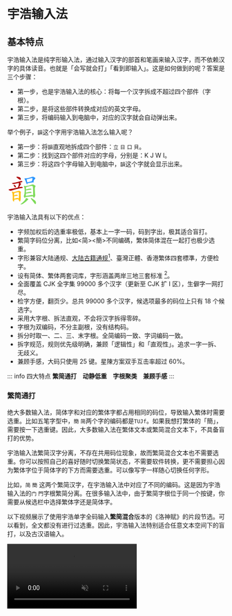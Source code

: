 # 宇浩输入法

## 基本特点

宇浩输入法是纯字形输入法，通过输入汉字的部首和笔画来输入汉字，而不依赖汉字的具体读音。也就是「会写就会打」「看到即输入」。这是如何做到的呢？答案是三个步骤：

- 第一步，也是宇浩输入法的核心：将每一个汉字拆成不超过四个部件（字根）。
- 第二步，是将这些部件转换成对应的英文字母。
- 第三步，将编码输入到电脑中，对应的汉字就会自动弹出来。

举个例子，`韻`这个字用宇浩输入法怎么输入呢？

- 第一步：将`韻`直观地拆成四个部件：`立` `日` `口` `貝`。
- 第二步：找到这四个部件对应的字母，分别是：K J W I。
- 第三步：将这四个字母输入到电脑中，`韻`这个字就会显示出来。

<svg style="width: 75px; height: 75px; margin-right: 5px;"><g transform="translate(0, 65.91796875) scale(0.0732421875, -0.0732421875)"><path d="M 327 768 Q 355 749 386 725 Q 401 715 415 717 Q 425 718 429 732 Q 432 747 420 774 Q 407 801 316 813 Q 301 814 296 811 Q 292 807 294 795 Q 298 785 327 768 Z" style="fill: rgb(174, 1, 1);"></path><path d="M 399 625 Q 411 629 425 632 Q 468 642 475 649 Q 482 656 479 663 Q 472 672 449 677 Q 425 681 354 655 Q 264 628 166 614 Q 138 610 158 596 Q 194 577 237 588 Q 298 603 366 618 L 399 625 Z" style="fill: rgb(174, 1, 1);"></path><path d="M 210 528 Q 229 489 250 477 Q 260 473 268 481 Q 275 490 275 502 Q 272 529 237 548 Q 210 558 206 558 Q 202 558 201 548 Q 201 541 210 528 Z" style="fill: rgb(174, 1, 1);"></path><path d="M 373 481 Q 374 484 377 487 Q 393 512 409 542 Q 416 555 430 573 Q 443 583 435 593 Q 426 608 399 625 C 374 641 354 645 366 618 Q 366 617 368 614 Q 377 587 343 488 Q 339 481 337 472 C 329 443 357 455 373 481 Z" style="fill: rgb(174, 1, 1);"></path><path d="M 337 472 Q 145 427 60 417 Q 48 416 45 408 Q 42 398 57 387 Q 96 363 133 375 Q 290 432 474 460 Q 490 463 490 470 Q 491 482 474 490 Q 443 502 373 481 L 337 472 Z" style="fill: rgb(174, 1, 1);"></path><path d="M 198 324 Q 182 337 163 343 Q 157 346 153 342 Q 146 338 152 327 Q 180 261 172 114 Q 169 51 200 30 Q 213 24 218 51 Q 219 69 219 89 L 216 116 Q 216 156 216 197 L 216 221 Q 216 258 219 289 Q 220 295 219 299 L 198 324 Z" style="fill: rgb(255, 189, 5);"></path><path d="M 348 104 Q 364 79 377 49 Q 387 30 396 28 Q 406 28 415 49 Q 425 82 427 169 Q 420 281 429 313 Q 436 332 426 340 Q 419 350 387 365 Q 371 372 337 360 Q 285 342 198 324 C 169 318 190 290 219 299 Q 277 318 341 328 Q 360 331 365 324 Q 374 315 370 186 Q 371 140 366 131 Q 362 122 352 125 C 338 120 338 120 348 104 Z" style="fill: rgb(255, 189, 5);"></path><path d="M 216 197 Q 276 206 321 212 Q 340 215 333 226 Q 324 238 303 241 Q 272 244 216 221 C 188 210 186 193 216 197 Z" style="fill: rgb(255, 189, 5);"></path><path d="M 219 89 Q 226 88 237 90 Q 271 99 348 104 C 376 106 375 106 352 125 Q 345 131 334 138 Q 319 145 293 137 Q 250 125 216 116 C 187 108 189 91 219 89 Z" style="fill: rgb(255, 189, 5);"></path><path d="M 587 759 Q 577 763 562 763 Q 552 764 548 760 Q 544 754 552 741 Q 577 696 598 622 Q 602 600 617 585 Q 633 567 638 581 Q 641 591 639 609 L 633 636 Q 617 709 613 732 C 609 752 609 752 587 759 Z" style="fill: rgb(44, 150, 255);"></path><path d="M 827 664 Q 851 728 880 746 Q 896 762 883 779 Q 867 792 820 814 Q 805 821 729 792 Q 671 774 587 759 C 557 754 584 726 613 732 Q 620 733 770 770 Q 788 774 796 768 Q 805 758 779 670 C 771 641 816 636 827 664 Z" style="fill: rgb(44, 150, 255);"></path><path d="M 639 609 Q 646 608 657 610 Q 712 623 834 638 Q 843 639 844 646 Q 844 652 827 664 L 779 670 L 777 670 Q 698 648 633 636 C 604 630 609 610 639 609 Z" style="fill: rgb(44, 150, 255);"></path><path d="M 571 515 Q 549 525 534 524 Q 522 520 528 509 Q 570 425 542 264 Q 524 201 525 198 Q 525 177 545 151 Q 551 139 560 145 Q 569 152 577 174 L 585 206 Q 589 237 590 282 L 590 307 Q 590 353 590 386 L 590 411 Q 591 463 593 480 Q 593 484 593 487 C 594 506 594 506 571 515 Z" style="fill: rgb(125, 218, 88);"></path><path d="M 814 195 Q 815 186 823 176 Q 836 149 846 150 Q 859 151 874 184 Q 887 209 886 229 Q 873 308 871 434 Q 870 471 889 502 Q 899 518 891 527 Q 864 549 818 568 Q 802 572 780 564 Q 699 528 571 515 C 541 512 563 483 593 487 Q 599 487 606 488 Q 700 513 768 525 Q 792 529 800 517 Q 815 499 816 435 Q 823 263 816 223 L 814 195 Z" style="fill: rgb(125, 218, 88);"></path><path d="M 590 386 Q 594 385 604 386 Q 689 399 751 405 Q 773 409 765 421 Q 755 434 731 440 Q 706 443 590 411 C 561 403 560 389 590 386 Z" style="fill: rgb(125, 218, 88);"></path><path d="M 590 282 Q 596 281 605 282 Q 690 295 754 301 Q 776 305 769 317 Q 759 330 735 336 Q 707 339 590 307 C 561 299 560 284 590 282 Z" style="fill: rgb(125, 218, 88);"></path><path d="M 577 174 Q 586 173 596 174 Q 665 187 814 195 C 844 197 839 204 816 223 Q 812 227 804 232 Q 789 241 760 235 Q 663 216 585 206 C 555 202 547 176 577 174 Z" style="fill: rgb(125, 218, 88);"></path><path d="M 586 121 Q 576 63 425 -52 Q 404 -65 431 -64 Q 492 -64 608 40 Q 609 43 655 84 Q 665 94 664 104 Q 663 117 637 126 Q 609 138 597 135 Q 590 134 586 121 Z" style="fill: rgb(125, 218, 88);"></path><path d="M 754 108 Q 800 53 857 -25 Q 870 -47 884 -52 Q 893 -55 901 -46 Q 914 -34 908 10 Q 901 62 758 138 Q 751 145 747 133 Q 744 120 754 108 Z" style="fill: rgb(125, 218, 88);"></path></g></svg>

宇浩输入法具有以下的优点：

- 字频加权后的选重率极低，基本上一字一码，码到字出，极其适合盲打。
- 繁简字码位分离，比如<简><簡>不同编碼，繁体简体混在一起打也极少选重。
- 字形兼容大陆通规、[大陆古籍通规](/docs/guji)[^guji_standards]、臺灣正體、香港繁体四套標準，方便检字。
- 设有简体、繁体两套词库，字形涵盖两岸三地三套标准 [^opencc]。
- 全面覆盖 CJK 全字集 99000 多个汉字（更新至 CJK 扩 I 区），生僻字一网打尽。
- 检字方便，翻页少。总共 99000 多个汉字，候选项最多的码位上只有 18 个候选字。
- 采用大字根、拆法直观，不会将汉字拆得零碎。
- 字根为双编码，不分主副根，没有结构码。
- 拆分时取一、二、三、末字根。全简编码一致、字词编码一致。
- 拆字规范，规则优先级明确，兼顾「逻辑性」和「直观性」。追求一字一拆、无歧义。
- 兼顾手感，大码只使用 25 键。星陳方案双手互击率超过 60%。

::: info 四大特点
**繁简通打　动静低重　字根聚类　兼顾手感**
:::

### 繁简通打

绝大多数输入法，简体字和对应的繁体字都占用相同的码位，导致输入繁体时需要选重。比如五笔字型中，`簡` `简`两个字的编码都是`TUJf`。如果我想打繁体的「簡」，需要按一下选重键。因此，大多数输入法在繁体文本或繁简混合文本下，不具备盲打的优势。

宇浩输入法繁简汉字分离，不存在共用码位现象，故而繁简混合文本也不需要选重。你可以按照自己的喜好随时切换繁简状态，不需要软件转换，更不需要担心因为繁体字位于简体字的下方而需要选重。可以像写字一样随心切换任何字形。

比如，`简` `簡` 这两个繁简汉字，在宇浩输入法中对应了不同的编码。这是因为宇浩输入法的`门` `門`字根繁简分离。在很多输入法中，由于繁简字根位于同一个按键，你需要从候选栏中选择繁体字还是简体字。

以下视频展示了使用宇浩单字全码输入**繁简混合**版本的《洛神赋》的片段节选。可以看到，全文都没有进行过选重。因此，宇浩输入法特别适合任意文本空间下的盲打，以及古汉语输入。

<video src='/yuhao-example.mp4' loop controls muted/>

### 动静低重

宇浩输入法支持繁简通打，并不代表它牺牲了**只打简体**或**只打繁体**的性能。我们不妨看一看下面的数据：

- 简体文本：常用 1500 字全码无重 [^frequent_characters]。常用 3000 字，全码 10 组重码，出简后无重码。常用 4500 字，全码 55 组重码，出简后 2 组重码。**常用 6000 字，全码 117 组重码，出简后 14 组重码。字频加权后，全码下每万字选重 5 次。**

- 繁体文本：常用 1500 字，全码 1 组重码，出简后无重。常用 3000 字，全码 24 组重码，出简后 4 组重码。常用 4500 字，全码 92 组重码，出简后 13 组重码。常用 5700 字，全码 152 组重码，出简后 36 组重码。字频加权后，全码下每万字选重 15 次。

- 繁简混合文本 [^mixed_frequency]：前 1500 字，全码 3 组重码，出简后无重。前 3000 字，全码 13 组重码，出简后 3 组重码。前 6000 字，全码 131 组重码，出简后 16 组重码。前 9000 字，全码 365 组重码，出简后 92 组重码。字频加权后，全码下每万字选重 17 次。

要知道，宇浩输入法只使用了 25 个按键，也就是说四码的编码空间只有其他 26 键输入法的 85.5%。但是宇浩输入法在常用繁简汉字下选重率却是同类输入法中最低的。

### 均衡优异

**繁简通打、动静低重、字根聚类、兼顾手感**，这是宇浩输入法的四个基本设计原则，目的在于避免机器学习中的「过拟合问题」，防止输入法被局限于特定的文本空间和字形状态，以期获得更大的适用性。在保证这四个原则的基础上，作者还采用了其他的客观指标作为算法的约束条件，以提高输入法的整体素质，防止有严重的短板产生。做到「整体性能均衡，部分指标优异」。总结如下：

- 单字重码表现优异，无论是全码还是简码，在简化字静重、简化字动重、繁体字动重、繁简混合动重方面都是最低。繁体字和大字集静重仅次于徐码。
- 双手互击表现突出，在字根分区的限制下，各连续文本双手互击率仅次于蓝宝石。
- 键位效率表现突出，没有使用 Z 键，不仅保证了一定的手感，还确保了输入平台的兼容性。
- 字形兼容表现优异，涵盖两岸三地四大标准字形（大陆简体、大陆繁体、台湾正体、香港繁体），词库也兼容了四套标准。真正做到打简体出简，打繁出繁。

<!-- ## 适合人群

评价一款输入法，不能只看重码率，因为每一款输入法都有自己的**设计哲学**和**目标用户**。有优点就必然有缺点，反之亦然。评价一款输入法的维度，除却重码率，还有规则简易度、字根复杂度、按键舒适度、平台通用性等。这就是为什么拼音重码高，但大多数人还是会使用拼音，因为它的学习成本基本为零。选择学习输入法，一定要符合自己的需求，要综合考虑多方面因素，例如，是否愿意背较多的字根，是否有打古文、繁体字需求等。

宇浩输入法的最佳输入体验，是采用精简词库（80000 词左右，同时包括简体、台湾繁体、香港繁体、大陆繁体）并配合单字输入，从而达到极致的确定性，做到完全关闭候选框输入。以下为宇浩输入法**最适合**的人群：

- 对繁体字和简化字都有输入需求，希望做到繁简无缝切换，不依赖程序进行转换的人（中文系学生、经常同两岸三地人士打交道者、方言爱好者、汉字爱好者等）；或
- 日常主要输入繁体文本的人（港澳台用户）；或
- 日常需要输入简体文本，偶尔需要输入繁体文本和生僻字的人；或
- 热爱汉字，喜欢一笔一画写字的感觉，想要学习传统汉字的人。 -->

## 聚类和分区

宇浩输入法的核心是对于汉字的拆分，其次是对于字根排布的设计。字根一共有 200 多个，但字母只有 26 个，因此，每个按键上都会有大约 10 个左右的字根。字根如何排布，直接决定了它的学习难度、维护难度、手感、连贯度等等。大体上：

- 对相似字形进行聚类和分区的方案，比乱序排布的方案，学习更加便捷，维护成本更低。比如：「目且貝見」这些都有「目」形的字根，如果安排在一个按键上，那么我们只要记住了其中的一个，就能立刻记住剩下的字根。
- 乱序排布的方案，比对相似字形进行聚类和分区的方案，手感更优。这是因为字根排布的设计中，最大的限制条件就是聚类。解除了这个限制，排布就更加自由，就能在手感上做到更好。
- 三码的方案，比四码的方案，思维负担更小。这是因为四码方案需要取到字的第三根，这个字根往往深入字的中部，思考起来需要更多时间。
- 四码的方案，比三码的方案，重码更低。这一点不言而喻。

每个人都有自己的偏好。为了照顾不同人群的需求。宇浩输入法有两套**官方字根排布设计**。大家可根据自己的偏好和以前的输入习惯，选择其中一个学习。由于这些设计都基于「宇浩拆分」，因此就算后面想试试其他的设计，也只用几天就能适应。

### 宇浩·星陳

**宇浩·星陳**是官方字根排布设计，采用了字根聚类同键排布模式（类似郑码、徐码）。字形相似的字根会被聚拢在一道，排布在 25 个键位上。方案名取自《尚書大傳》之「明明上天，爛然星陳」。

由于大量字形相近的字根被放在了一个按键上，它对于初学者极为友好，可以通过联想记忆法，以「组」为单位来记忆。比如：

- `目且貝見`和`日曰早`都在 J 上。
- `亦文（夂）亥（豕）亡方`都在 T 上。

![yustar](/yustar.png)

### 宇浩·光華

**宇浩·光華**是官方字根排布设计，采用了字根首笔分区排布模式（类似五笔、真码）。依据字根第一笔的笔画，分布在横竖撇捺折五区中。其中横区 6 键，竖区 5 键，撇区 6 键，捺区 4 键，折区 4 键。方案名取自《尚書大傳》之「日月光華，旦復旦兮」。

由于字根按照首笔笔画进行分区，适合有五笔经验的用户。

![宇浩输入法宋体字根图](/yulight.webp)

两个方案的区别，可参见以下表格。

| 特点                       | 宇浩·光華 | 宇浩·星陈 |
| :------------------------- | :-------- | :-------- |
| 使用最新版本**宇浩拆分**   | ✅         | ✅         |
| 支持到 CJK ext-I           | ✅         | ✅         |
| 兼容台湾字形拆分           | ✅         | ✅         |
| 繁简通打低极选重率 (<0.2%) | ✅         | ✅         |
| 字根双编码                 | ✅         | ✅         |
| 附属根比代表根多补一码     | ✅         | ❌         |
| 大码使用 Z 键              | ❌         | ❌         |
| 小码使用 Z 键              | ❌         | ✅         |
| 相似字形字根同分区聚类     | ✅         | ❌         |
| 相似字形字根同大码聚类     | ❌         | ✅         |
| 小码使用拼音中的字母       | ✅         | ✅         |
| 小码 >85% 使用拼音首字母   | ❌         | ✅         |
| 双手互击率 >60%            | ❌         | ✅         |
| 严格优化键位分布           | ❌         | ✅         |
| Z 键反查                   | ✅         | ✅         |

### 第三方衍生

基于宇浩输入法的拆分，部分用户还创制了其他的**衍生方案**。

#### 吉旦饼

[**吉旦饼**](https://lost-melody.github.io/wafel)，是阿吉、王牌餅乾发起的一项衍生方案。它采用乱序字根设计、三码定长、延迟顶字。「吉旦饼」这个名字，来自三名主要开发人：阿吉，forFudan，王牌餅乾。取义于 華夫餅 (wafel)，其汉语翻译应有「鸡蛋饼」之义。

输入三码后，对应的三码单字不会上屏，而是将此汉字暂留在预选区，等到第七码的时候，才顶出第一字。每输入四码时，进入临时四码模式，可以选择 Tab 上屏对应的四码单字。因此可看作加强版的「五三顶」输入法。

鸡蛋饼不取第三字根，故而拆分起来更加简单，思维压力较小。三码一字，也使得输入的节奏非常舒服。

<!-- 
| 特点                       | 宇浩·星陈 | 吉旦饼                |
| :------------------------- | :-------- | :-------------------- |
| 使用最新版本**宇浩拆分**   | ✅         | ✅                     |
| 支持到 CJK ext-I           | ✅         | （四码模式下）          |
| 兼容台湾字形拆分           | ✅         | ❌                     |
| 字根双编码                 | ✅         | ✅                     |
| 三码方案                   | ❌         | ✅                     |
| 四码方案                   | ✅         | （支持四码加 Tab 键输入） |
| 单字派码长                 | ~3.15     | ~2.65                 |
| 一简二简个数               | ~600      | ~50                   |
| 繁简通打低极选重率 (<0.2%) | ✅         | （四码模式下）          |
| 大码使用 Z 键              | ❌         | ✅                     |
| 小码使用 Z 键              | ✅         | ✅                     |
| 相似字形字根同大码聚类     | ✅         | ❌                     |
| 小码使用拼音中的字母       | ✅         | ❌                     |
| 小码 >85% 使用拼音首字母   | ✅         | ❌                     |
| 双手互击率 >60%            | ✅         | ✅                     |
| 严格优化键位分布           | ✅         | ✅                     |
| Z 键反查                   | ✅         | ❌                     |
 -->

#### 卿雲爛兮

[**卿雲爛兮**](https://zhuyuhao.com/yujoy)，是钱多多发起的一项衍生方案，特点是**乱序、单编、消灭小码**。方案名取自《尚書大傳》之「卿雲爛兮，糺縵縵兮」。取码规则共两条：

1. 依次取第一、二、三、末字根对应的编码；
2. 不足四码时，输入一个补码，即末根读音。

<!-- 
所以，根据字根数量，有以下几种形式。设首根为 A，次根为 B，三根为 C，末根为 Z，读音为 p。

1. 单根字：Zp
2. 双根字：AZp
3. 三根字：ABZp
4. 多根字：ABCZ -->

<!-- 本方案的**补码**，是末根的读音首字母，唯一的例外是高频「口」字根。 -->

<!-- {: .highlight }
卿云取码歌诀  
一二三末取字根　单根成字即自身  
双根便作首和末　三根首二同末存  
字根表中找编码　二十五键莫看岔  
依次填入根字母　不足四码加补码  
补码就是末根音　以下法则心里记  
鱼化ｖ来衣作ｉ　口补ｖ外无特例  

| 末根补码 | 规则                    | 举例                    |
| :------- | :---------------------- | ----------------------- |
| v        | 频率最高的字根，补码为 v | 口                      |
| v        | 读音为 ㄩ 的，补码为 v  | 鱼魚雨禺予 月曰         |
| i        | 读音为 ㄧ 的，补码为 i  | 一乙已乂弋亦衤 言羊用夭 |

字根是有限的，因此本方案依旧是纯形方案，不是形音方案。 -->

由于字根采用乱序设计，卿云同时兼顾了极低的选重率、优秀的手感、和简单的规则。其关键数据如下：

- 简体动态选重率 0.08%
- 繁体动态选重率 0.08%
- 繁简混合动态选重率 0.135%
- 全码速度当量 1.27，简码速度当量 1.28
- 单字平均双手互击率 > 65%，连续文本双手互击率 > 45%

<!-- 以下为本方案的字根图。可能作为末根的生僻部首，图上标注其读音，以供参考： -->

<!-- [![yujoy](../yujoy/image/yujoy.png)](../yujoy/image/yujoy.png) -->

## 数据对比

关于本输入法的相关指标的定义、数据统计、同类型输入法对比，可参见文章 [《常见输入法重码数据》](/docs/statistics)。

## 开发细节

关于本输入法的算法、指标、代码实现，可参见文章 [《宇浩输入法开发技术文档》](/docs/technical)。

::: info 宇浩方案的哲学
宇浩方案的哲学是：**实用**、**直观**、**科学**、**理性**。实用，指的是完全以输入而非检字进行设计；直观，指的是对汉字的拆分直观易懂，不破坏汉字的美感；科学，指的是对于编码和简码的设计科学合理，符合统计频率，使用量化指标而非感性体验；理性，指的是拆字规则逻辑严明、没有二义，也指社群抱着理性和开放的态度去面对批评和建议，积极修正存在矛盾的、不正确的拆分。
:::

## 鸣谢

本输入法的设计制作主要借鉴了三个前辈输入法的优点，在这里向他们的作者表示极大的敬意和感谢。它们包括：

- 郑码的大字根、双编码设计。通过「位码」而非「结构码」来挖掘首根的信息。
- 徐码对于繁简通打的支持，以及小码从拼音字母中选取的特点。使用音托不仅方便记忆，也可以达到更佳的离散。
- 五笔字型字根分区排布、不使用 Z 键的特征。分区排布方便对于字根的记忆，Z 键空出后利于手感，还能用于其他功能，方便各平台通用。

在输入法的制作过程中，不少伙伴提出了大量宝贵的意见和建议，帮助它不断优化进步。特此致以极大的谢意。

- 钱多多为输入法的推广作出大量的努力。还绘制了黑体的字根图、设计了输入法的 Logo 和 Android 上的定制方案。可谓「首席艺术委员」。
- 阿吉始终鼓励作者开发一款新的输入法，他的很多观点和设计哲学同作者不谋而合，也坚定了宇浩输入法讲客观、讲实用的理念。他为输入法的字根规律性和易学性提出了大量建议，使折区字根的排布上了一个台阶。可谓「首席哲学委员」。
- 宋天为输入法的规则的完善提出了大量意见和建议，找出了很多拆分上的不合理之处，尤其是在大字集的拆分上，他的建议至关重要，也使宇浩输入法在常用字集内拆分无二义、规则无矛盾。可谓「首席拆分委员」。
- 王牌饼干不仅设计了非常好用的「宇浩三码顶」方案，还为 RIME 方案编写了优秀的 Lua 代码。可谓「首席技术委员」。

还有不少朋友为输入法的优化提出了宝贵的意见和建议，此处不一一致谢。

::: info 有联为证：
>汉字十万，岂宇浩独收八九？  
>字根两百，因诸君而改二三。
:::

## 脚注

[^frequent_characters]: 「最常用汉字」的定义依赖于文本空间。关于本测评中所用的字频数据的来源，[请参阅此页面](/docs/statistics)。

[^guji_standards]: 中华人民共和国国家标准《古籍印刷通用字规范字形表》（GB/Z 40637-2021）：[https://openstd.samr.gov.cn/bzgk/gb/newGbInfo?hcno=52E2DE28D439C1937EE09AE4B5AA615B](https://openstd.samr.gov.cn/bzgk/gb/newGbInfo?hcno=52E2DE28D439C1937EE09AE4B5AA615B)

[^mixed_frequency]: 这里的繁简混合字频来源于简体字频和繁体字频。假设一个人一半时间打简体，一半时间打繁体，那么便适用于此数据。

[^opencc]: 两岸三地三套标准包括：大陆简体、大陆繁體、臺灣正體。另外，宇浩输入法还兼容符合 OpenCC 用字标准的词语。
